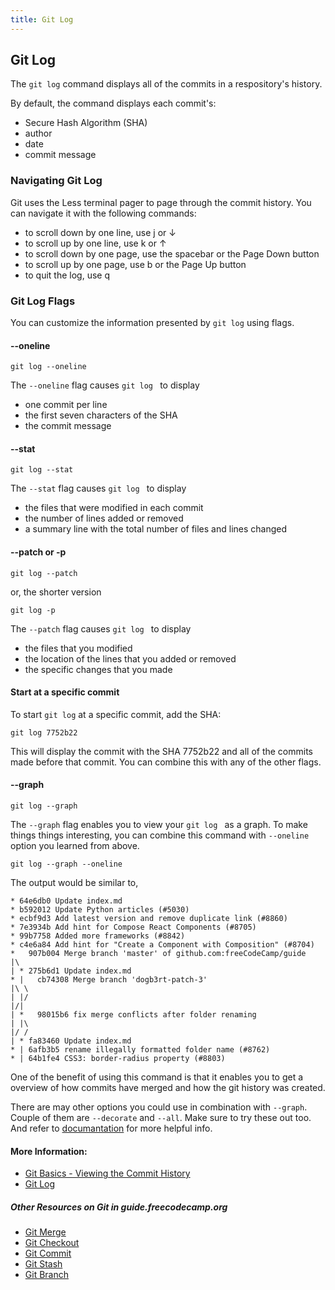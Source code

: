 ```yaml
---
title: Git Log
---
```

## Git Log

The ```git log``` command displays all of the commits in a respository's history. 

By default, the command displays each commit's:

* Secure Hash Algorithm (SHA)
* author
* date
* commit message 

### Navigating Git Log

Git uses the Less terminal pager to page through the commit history. You can navigate it with the following commands:

* to scroll down by one line, use j or ↓
* to scroll up by one line, use k or ↑
* to scroll down by one page, use the spacebar or the Page Down button
* to scroll up by one page, use b or the Page Up button
* to quit the log, use q

### Git Log Flags

You can customize the information presented by ```git log``` using flags. 

#### --oneline

```git log --oneline```

The ```--oneline``` flag causes ```git log ``` to display

* one commit per line
* the first seven characters of the SHA
* the commit message

#### --stat

```git log --stat```

The ```--stat``` flag causes ```git log ``` to display 

* the files that were modified in each commit
* the number of lines added or removed
* a summary line with the total number of files and lines changed

#### --patch or -p

```git log --patch``` 

or, the shorter version

```git log -p```

The ```--patch``` flag causes ```git log ``` to display 

* the files that you modified
* the location of the lines that you added or removed
* the specific changes that you made

#### Start at a specific commit

To start ```git log``` at a specific commit, add the SHA:

```git log 7752b22```

This will display the commit with the SHA 7752b22 and all of the commits made before that commit. You can combine this with any of the other flags. 

#### --graph

```git log --graph```

The ```--graph``` flag enables you to view your ```git log ``` as a graph. To make things things interesting, you can combine this command with ```--oneline``` option you learned from above. 

```git log --graph --oneline```

The output would be similar to,

    * 64e6db0 Update index.md
    * b592012 Update Python articles (#5030)
    * ecbf9d3 Add latest version and remove duplicate link (#8860)
    * 7e3934b Add hint for Compose React Components (#8705)
    * 99b7758 Added more frameworks (#8842)
    * c4e6a84 Add hint for "Create a Component with Composition" (#8704)
    *   907b004 Merge branch 'master' of github.com:freeCodeCamp/guide
    |\  
    | * 275b6d1 Update index.md
    * |   cb74308 Merge branch 'dogb3rt-patch-3'
    |\ \  
    | |/  
    |/|   
    | *   98015b6 fix merge conflicts after folder renaming
    | |\  
    |/ /  
    | * fa83460 Update index.md
    * | 6afb3b5 rename illegally formatted folder name (#8762)
    * | 64b1fe4 CSS3: border-radius property (#8803)

One of the benefit of using this command is that it enables you to get a overview of how commits have merged and how the git history was created.

There are may other options you could use in combination with ```--graph```. Couple of them are ```--decorate``` and ```--all```. Make sure to try these out too. And refer to [documantation](https://git-scm.com/docs/git-log) for more helpful info.

#### More Information:

- [Git Basics - Viewing the Commit History](https://git-scm.com/book/en/v2/Git-Basics-Viewing-the-Commit-History)
- [Git Log](https://git-scm.com/docs/git-log)

##### Other Resources on Git in guide.freecodecamp.org

- [Git Merge](../git-merge/index.md)
- [Git Checkout](../git-checkout/index.md)
- [Git Commit](../git-commit/index.md)
- [Git Stash](../git-stash/index.md)
- [Git Branch](../git-branch/index.md)

